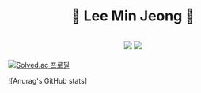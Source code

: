 <h1 align="center">🙈 Lee Min Jeong 🙉</h1>

<h2 align="center"><a href="https://www.instagram.com/mmm__j2/" target="_blank"><img src="https://img.shields.io/badge/mmm_j2-000000?style=flat&logo=Instagram&logoColor=E4405F"/></a>
<a href="https://velog.io/@alswjd6807" target="_blank"><img src="https://img.shields.io/badge/notion-000000?style=flat&logo=Notion&logoColor=c4a01d"/></a>
</h2>


[![Solved.ac
프로필](http://mazassumnida.wtf/api/v2/generate_badge?boj=minddong)](https://solved.ac/minddong)

![Anurag's GitHub stats]
